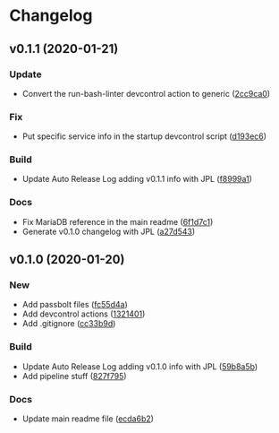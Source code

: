# Changelog

## v0.1.1 (2020-01-21)

### Update

* Convert the run-bash-linter devcontrol action to generic ([2cc9ca0](https://github.com/teecke/gp-passbolt/commit/2cc9ca0))

### Fix

* Put specific service info in the startup devcontrol script ([d193ec6](https://github.com/teecke/gp-passbolt/commit/d193ec6))

### Build

* Update Auto Release Log adding v0.1.1 info with JPL ([f8999a1](https://github.com/teecke/gp-passbolt/commit/f8999a1))

### Docs

* Fix MariaDB reference in the main readme ([6f1d7c1](https://github.com/teecke/gp-passbolt/commit/6f1d7c1))
* Generate v0.1.0 changelog with JPL ([a27d543](https://github.com/teecke/gp-passbolt/commit/a27d543))

## v0.1.0 (2020-01-20)

### New

* Add passbolt files ([fc55d4a](https://github.com/teecke/gp-passbolt/commit/fc55d4a))
* Add devcontrol actions ([1321401](https://github.com/teecke/gp-passbolt/commit/1321401))
* Add .gitignore ([cc33b9d](https://github.com/teecke/gp-passbolt/commit/cc33b9d))

### Build

* Update Auto Release Log adding v0.1.0 info with JPL ([59b8a5b](https://github.com/teecke/gp-passbolt/commit/59b8a5b))
* Add pipeline stuff ([827f795](https://github.com/teecke/gp-passbolt/commit/827f795))

### Docs

* Update main readme file ([ecda6b2](https://github.com/teecke/gp-passbolt/commit/ecda6b2))


